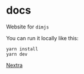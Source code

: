 # docs

Website for `dimjs`

You can run it locally like this:

```
yarn install
yarn dev
```

[Nextra](https://nextra.site/)
